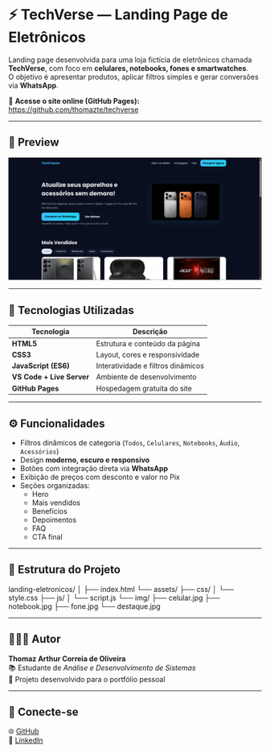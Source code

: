 # ⚡ TechVerse — Landing Page de Eletrônicos

Landing page desenvolvida para uma loja fictícia de eletrônicos chamada **TechVerse**, com foco em **celulares, notebooks, fones e smartwatches**.  
O objetivo é apresentar produtos, aplicar filtros simples e gerar conversões via **WhatsApp**.

🔗 **Acesse o site online (GitHub Pages):**  
https://github.com/thomazte/techverse

---

## 📸 Preview
[![Preview da Landing Page](img/preview.png)](https://github.com/thomazte/techverse)

---

## 🧰 Tecnologias Utilizadas
| Tecnologia | Descrição |
|-------------|------------|
| **HTML5** | Estrutura e conteúdo da página |
| **CSS3** | Layout, cores e responsividade |
| **JavaScript (ES6)** | Interatividade e filtros dinâmicos |
| **VS Code + Live Server** | Ambiente de desenvolvimento |
| **GitHub Pages** | Hospedagem gratuita do site |

---

## ⚙️ Funcionalidades
- Filtros dinâmicos de categoria (`Todos`, `Celulares`, `Notebooks`, `Áudio`, `Acessórios`)
- Design **moderno, escuro e responsivo**
- Botões com integração direta via **WhatsApp**
- Exibição de preços com desconto e valor no Pix
- Seções organizadas:
  - Hero
  - Mais vendidos
  - Benefícios
  - Depoimentos
  - FAQ
  - CTA final

---

## 📂 Estrutura do Projeto
landing-eletronicos/
│
├── index.html
└── assets/
├── css/
│ └── style.css
├── js/
│ └── script.js
└── img/
├── celular.jpg
├── notebook.jpg
├── fone.jpg
└── destaque.jpg

---

## 👨🏻‍💻 Autor  
**Thomaz Arthur Correia de Oliveira**  
📚 Estudante de *Análise e Desenvolvimento de Sistemas*  
💼 Projeto desenvolvido para o portfólio pessoal  

---

## 🔗 Conecte-se  
🌐 [GitHub](https://github.com/thomazte)  
💼 [LinkedIn](https://www.linkedin.com/in/thomaz-arthur-a2a95b145/)
